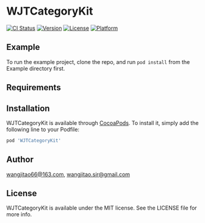 # WJTCategoryKit

[![CI Status](https://img.shields.io/travis/wangjitao66@163.com/WJTCategoryKit.svg?style=flat)](https://travis-ci.org/wangjitao66@163.com/WJTCategoryKit)
[![Version](https://img.shields.io/cocoapods/v/WJTCategoryKit.svg?style=flat)](https://cocoapods.org/pods/WJTCategoryKit)
[![License](https://img.shields.io/cocoapods/l/WJTCategoryKit.svg?style=flat)](https://cocoapods.org/pods/WJTCategoryKit)
[![Platform](https://img.shields.io/cocoapods/p/WJTCategoryKit.svg?style=flat)](https://cocoapods.org/pods/WJTCategoryKit)

## Example

To run the example project, clone the repo, and run `pod install` from the Example directory first.

## Requirements

## Installation

WJTCategoryKit is available through [CocoaPods](https://cocoapods.org). To install
it, simply add the following line to your Podfile:

```ruby
pod 'WJTCategoryKit'
```

## Author

wangjitao66@163.com, wangjitao.sir@gmail.com

## License

WJTCategoryKit is available under the MIT license. See the LICENSE file for more info.
